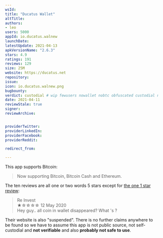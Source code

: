 ```yaml
---
wsId: 
title: "Ducatus Wallet"
altTitle: 
authors:
- leo
users: 5000
appId: io.ducatus.walnew
launchDate: 
latestUpdate: 2021-04-13
apkVersionName: "2.6.3"
stars: 4.9
ratings: 191
reviews: 129
size: 25M
website: https://ducatus.net
repository: 
issue: 
icon: io.ducatus.walnew.png
bugbounty: 
verdict: custodial # wip fewusers nowallet nobtc obfuscated custodial nosource nonverifiable reproducible bounty defunct
date: 2021-04-11
reviewStale: true
signer: 
reviewArchive:


providerTwitter: 
providerLinkedIn: 
providerFacebook: 
providerReddit: 

redirect_from:

---
```



This app supports Bitcoin:

> Now supporting Bitcoin, Bitcoin Cash and Ethereum.

The ten reviews are all one or two words 5 stars except for
[the one 1 star review](https://play.google.com/store/apps/details?id=io.ducatus.walnew&reviewId=gp%3AAOqpTOGugVoUMzb6SVIMKYq_-dA9r_fCDED3Xj5qehzQALl_tVyXXhtylPIQYG2VnTwXqpxN28bLslG8Mk4G-A):

> Re Invest<br>
  ★☆☆☆☆ 12 May 2020<br>
  Hey guy.. all coin in wallet disappeared? What 's ?

Their website is also "suspended". There is no further claims anywhere
to be found so we have to assume this app is not public source, not
self-custodial and **not verifiable** and also **probably not safe to use**.
